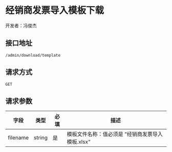 # 经销商发票导入模板下载

开发者：冯俊杰

## 接口地址

`/admin/download/template`

## 请求方式

`GET`

## 请求参数

| 字段 | 类型   | 必填 | 描述     |
| ---- | ------ | ---- | -------- |
| filename   | string    | 是   | 模板文件名称：值必须是 ”经销商发票导入模板.xlsx“   |